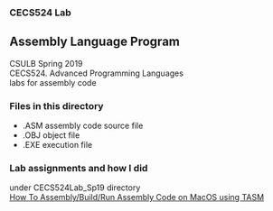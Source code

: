 ### CECS524 Lab
## Assembly Language Program

CSULB Spring 2019  
CECS524. Advanced Programming Languages  
labs for assembly code  

### Files in this directory
* .ASM assembly code source file
* .OBJ object file
* .EXE execution file  

### Lab assignments and how I did
under CECS524Lab_Sp19 directory  
[How To Assembly/Build/Run Assembly Code on MacOS using TASM](/CECS524Lab_Sp19/readme.md)
